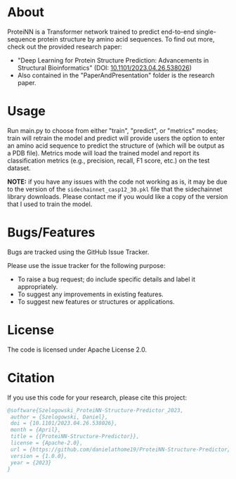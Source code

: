 # About
ProteiNN is a Transformer network trained to predict end-to-end single-sequence protein structure by amino acid sequences. To find out more, check out the provided research paper:

* "Deep Learning for Protein Structure Prediction: Advancements in Structural Bioinformatics" (DOI: [10.1101/2023.04.26.538026](https://doi.org/10.1101/2023.04.26.538026))
* Also contained in the "PaperAndPresentation" folder is the research paper.

# Usage
Run main.py to choose from either "train", "predict", or "metrics" modes; train will retrain the model and predict will provide users the option to enter an amino acid sequence to predict the structure of (which will be output as a PDB file). Metrics mode will load the trained model and report its classification metrics (e.g., precision, recall, F1 score, etc.) on the test dataset.

**NOTE:** if you have any issues with the code not working as is, it may be due to the version of the `sidechainnet_casp12_30.pkl` file that the sidechainnet library downloads. Please contact me if you would like a copy of the version that I used to train the model.

# Bugs/Features
Bugs are tracked using the GitHub Issue Tracker.

Please use the issue tracker for the following purpose:
  * To raise a bug request; do include specific details and label it appropriately.
  * To suggest any improvements in existing features.
  * To suggest new features or structures or applications.

# License
The code is licensed under Apache License 2.0.

# Citation
If you use this code for your research, please cite this project:
```bibtex
@software{Szelogowski_ProteiNN-Structure-Predictor_2023,
 author = {Szelogowski, Daniel},
 doi = {10.1101/2023.04.26.538026},
 month = {April},
 title = {{ProteiNN-Structure-Predictor}},
 license = {Apache-2.0},
 url = {https://github.com/danielathome19/ProteiNN-Structure-Predictor},
 version = {1.0.0},
 year = {2023}
}
```

